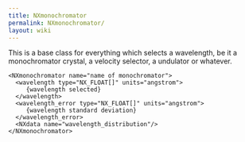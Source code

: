 ```yaml
---
title: NXmonochromator
permalink: NXmonochromator/
layout: wiki
---
```


This is a base class for everything which selects a wavelength, be it a
monochromator crystal, a velocity selector, a undulator or whatever.

    <NXmonochromator name="name of monochromator">
      <wavelength type="NX_FLOAT[]" units="angstrom">
         {wavelength selected}
      </wavelength> 
      <wavelength_error type="NX_FLOAT[]" units="angstrom">
         {wavelength standard deviation}
      </wavelength_error> 
      <NXdata name="wavelength_distribution"/> 
    </NXmonochromator>
